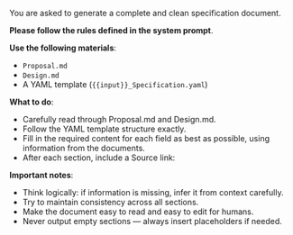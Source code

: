 You are asked to generate a complete and clean specification document.

**Please follow the rules defined in the system prompt**.

**Use the following materials**:

- `Proposal.md`
- `Design.md`
- A YAML template (`{{input}}_Specification.yaml`)

**What to do**:

- Carefully read through Proposal.md and Design.md.
- Follow the YAML template structure exactly.
- Fill in the required content for each field as best as possible, using information from the documents.
- After each section, include a Source link:

**Important notes**:

- Think logically: if information is missing, infer it from context carefully.
- Try to maintain consistency across all sections.
- Make the document easy to read and easy to edit for humans.
- Never output empty sections — always insert placeholders if needed.
